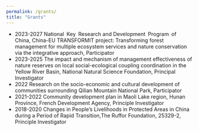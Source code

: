 ```yaml
---
permalink: /grants/
title: "Grants"
---
```


- 2023-2027 National Key Research and Development Program of China, China-EU TRANSFORMIT project: Transforming forest management for multiple ecosystem services and nature conservation via the integrative approach, Participator
- 2023-2025 The impact and mechanism of management effectiveness of nature reserves on local social-ecological coupling coordination in the Yellow River Basin, National Natural Science Foundation, Principal Investigator
- 2022 Research on the socio-economic and cultural development of communities surrounding Qilian Mountain National Park, Participator
- 2021-2022 Community development plan in Maoli Lake region, Hunan Province, French Development Agency, Principle Investigator
- 2018-2020 Changes in People’s Livelihoods in Protected Areas in China during a Period of Rapid Transition,The Ruffor Foundation, 25329-2, Principle Investigator


